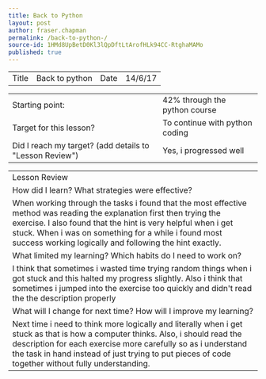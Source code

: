 ```yaml
---
title: Back to Python 
layout: post
author: fraser.chapman
permalink: /back-to-python-/
source-id: 1HMd8UpBetD0Kl3lQpDftLtArofHLk94CC-RtghaMAMo
published: true
---
```

<table>
  <tr>
    <td>Title</td>
    <td>Back to python</td>
    <td>Date</td>
    <td>14/6/17</td>
  </tr>
</table>


<table>
  <tr>
    <td>Starting point:</td>
    <td>42% through the python course</td>
  </tr>
  <tr>
    <td>Target for this lesson?</td>
    <td>To continue with python coding</td>
  </tr>
  <tr>
    <td>Did I reach my target? 
(add details to "Lesson Review")</td>
    <td> Yes, i progressed well</td>
  </tr>
</table>


<table>
  <tr>
    <td>Lesson Review</td>
  </tr>
  <tr>
    <td>How did I learn? What strategies were effective? </td>
  </tr>
  <tr>
    <td>When working through the tasks i found that the most effective method was reading the explanation first then trying the exercise. I also found that the hint is very helpful when i get stuck. When i was on something for a while i found most success working logically and following the hint exactly.</td>
  </tr>
  <tr>
    <td>What limited my learning? Which habits do I need to work on? </td>
  </tr>
  <tr>
    <td>I think that sometimes i wasted time trying random things when i got stuck and this halted my progress slightly. Also i think that sometimes i jumped into the exercise too quickly and didn't read the the description properly</td>
  </tr>
  <tr>
    <td>What will I change for next time? How will I improve my learning?</td>
  </tr>
  <tr>
    <td>Next time i need to think more logically and literally when i get stuck as that is how a computer thinks. Also, i should read the description for each exercise more carefully so as i understand the task in hand instead of just trying to put pieces of code together without fully understanding.</td>
  </tr>
</table>


